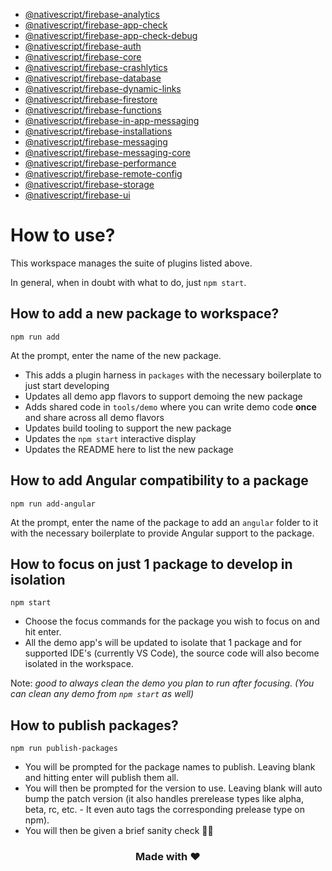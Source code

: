 - [@nativescript/firebase-analytics](packages/firebase-analytics/README.md)
- [@nativescript/firebase-app-check](packages/firebase-app-check/README.md)
- [@nativescript/firebase-app-check-debug](packages/firebase-app-check-debug/README.md)
- [@nativescript/firebase-auth](packages/firebase-auth/README.md)
- [@nativescript/firebase-core](packages/firebase-core/README.md)
- [@nativescript/firebase-crashlytics](packages/firebase-crashlytics/README.md)
- [@nativescript/firebase-database](packages/firebase-database/README.md)
- [@nativescript/firebase-dynamic-links](packages/firebase-dynamic-links/README.md)
- [@nativescript/firebase-firestore](packages/firebase-firestore/README.md)
- [@nativescript/firebase-functions](packages/firebase-functions/README.md)
- [@nativescript/firebase-in-app-messaging](packages/firebase-in-app-messaging/README.md)
- [@nativescript/firebase-installations](packages/firebase-installations/README.md)
- [@nativescript/firebase-messaging](packages/firebase-messaging/README.md)
- [@nativescript/firebase-messaging-core](packages/firebase-messaging-core/README.md)
- [@nativescript/firebase-performance](packages/firebase-performance/README.md)
- [@nativescript/firebase-remote-config](packages/firebase-remote-config/README.md)
- [@nativescript/firebase-storage](packages/firebase-storage/README.md)
- [@nativescript/firebase-ui](packages/firebase-ui/README.md)

# How to use?

This workspace manages the suite of plugins listed above. 

In general, when in doubt with what to do, just `npm start`.

## How to add a new package to workspace?

```
npm run add
```

At the prompt, enter the name of the new package.

- This adds a plugin harness in `packages` with the necessary boilerplate to just start developing
- Updates all demo app flavors to support demoing the new package
- Adds shared code in `tools/demo` where you can write demo code **once** and share across all demo flavors
- Updates build tooling to support the new package
- Updates the `npm start` interactive display
- Updates the README here to list the new package

## How to add Angular compatibility to a package

```
npm run add-angular
```

At the prompt, enter the name of the package to add an `angular` folder to it with the necessary boilerplate to provide Angular support to the package.

## How to focus on just 1 package to develop in isolation

```
npm start
```

- Choose the focus commands for the package you wish to focus on and hit enter.
- All the demo app's will be updated to isolate that 1 package and for supported IDE's (currently VS Code), the source code will also become isolated in the workspace.

Note: *good to always clean the demo you plan to run after focusing. (You can clean any demo from `npm start` as well)*

## How to publish packages?

```
npm run publish-packages
```

- You will be prompted for the package names to publish. Leaving blank and hitting enter will publish them all.
- You will then be prompted for the version to use. Leaving blank will auto bump the patch version (it also handles prerelease types like alpha, beta, rc, etc. - It even auto tags the corresponding prelease type on npm).
- You will then be given a brief sanity check 🧠😊

<h3 align="center">Made with ❤️</h3>
